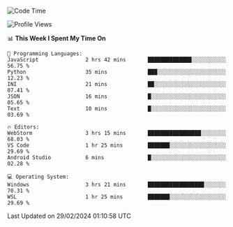 <!--START_SECTION:waka-->
![Code Time](http://img.shields.io/badge/Code%20Time-585%20hrs%2010%20mins-blue)

![Profile Views](http://img.shields.io/badge/Profile%20Views-2-blue)

📊 **This Week I Spent My Time On** 

```text
💬 Programming Languages: 
JavaScript               2 hrs 42 mins       ██████████████░░░░░░░░░░░   56.75 % 
Python                   35 mins             ███░░░░░░░░░░░░░░░░░░░░░░   12.23 % 
INI                      21 mins             ██░░░░░░░░░░░░░░░░░░░░░░░   07.41 % 
JSON                     16 mins             █░░░░░░░░░░░░░░░░░░░░░░░░   05.65 % 
Text                     10 mins             █░░░░░░░░░░░░░░░░░░░░░░░░   03.69 % 

🔥 Editors: 
WebStorm                 3 hrs 15 mins       █████████████████░░░░░░░░   68.03 % 
VS Code                  1 hr 25 mins        ███████░░░░░░░░░░░░░░░░░░   29.69 % 
Android Studio           6 mins              █░░░░░░░░░░░░░░░░░░░░░░░░   02.28 % 

💻 Operating System: 
Windows                  3 hrs 21 mins       ██████████████████░░░░░░░   70.31 % 
WSL                      1 hr 25 mins        ███████░░░░░░░░░░░░░░░░░░   29.69 % 
```


 Last Updated on 29/02/2024 01:10:58 UTC
<!--END_SECTION:waka-->
